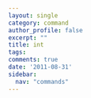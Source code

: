 ```yaml
---
layout: single
category: command
author_profile: false
excerpt: ""
title: int
tags:
comments: true
date: '2011-08-31'
sidebar:
  nav: "commands"
---
```

